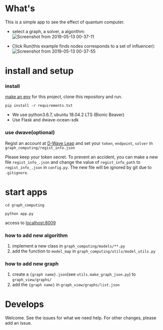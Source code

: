 # What's

This is a simple app to see the effect of quantum computer.

- select a graph, a solver, a algorithm:
![Screenshot from 2019-05-13 00-37-11](https://user-images.githubusercontent.com/30369038/57584528-835b3100-7517-11e9-9ab7-4c3b00281bf6.png)

- Click Run(this example finds nodes corresponds to a set of influencer):
![Screenshot from 2019-05-13 00-37-55](https://user-images.githubusercontent.com/30369038/57584530-85bd8b00-7517-11e9-8071-2c1a01c182ce.png)

# install and setup

### install

[make an env](https://docs.python.org/3.6/tutorial/venv.html) for this project, clone this repository and run.

`pip install -r requirements.txt`

- We use python3.6.7, ubuntu 18.04.2 LTS (Bionic Beaver)
- Use Flask and dwave-ocean-sdk

### use dwave(optional)
Regist an account at [D-Wave Leap](https://cloud.dwavesys.com/leap/) and set your `token`, `endpoint`, `solver` in `graph_computing/regist_info.json` 

Please keep your token secret. 
To prevent an accident, you can make a new file `regist_info_.json` and change the value of `regist_info_path` to `regist_info_.json` in `config.py`. 
The new file will be ignored by git due to `.gitignore`.

# start apps

```cd graph_computing```

```python app.py```

access to [localhost:8009](http://localhost:8009)

### how to add new algorithm
1. implement a new class in `graph_computing/models/**.py` 
1. add the function to `model_map` in `graph_computing/utils/model_utils.py`

### how to add new graph
1. create a `{graph name}.json`(see `utils.make_graph_json.py`) to `graph_view/graphs/`
2. add the `{graph name}` in `graph_view/graphs/list.json`

# Develops
Welcome. 
See the issues for what we need help.
For other changes, please add an issue.

